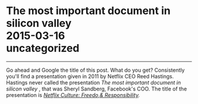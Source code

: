 # The most important document in silicon valley<br>2015-03-16<br>uncategorized<br>
---
Go ahead and Google the title of this post. What do you get? Consistently you'll find a presentation given in 2011 by Netflix CEO Reed Hastings. Hastings never called the presentation _The most important document in silicon valley_ , that was Sheryl Sandberg, Facebook's COO. The title of the presentation is _[Netflix Culture: Freedo,& Responsibility](http://www.slideshare.net/reed2001/culture-1798664)._
